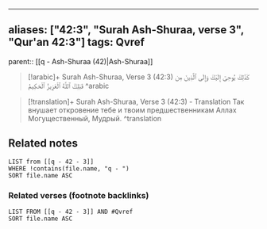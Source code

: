 
---
aliases: ["42:3", "Surah Ash-Shuraa, verse 3", "Qur'an 42:3"]
tags: Qvref
---

parent:: [[q - Ash-Shuraa (42)|Ash-Shuraa]]

> [!arabic]+ Surah Ash-Shuraa, Verse 3 (42:3)
> <span class="quran-arabic">كَذَٰلِكَ يُوحِىٓ إِلَيْكَ وَإِلَى ٱلَّذِينَ مِن قَبْلِكَ ٱللَّهُ ٱلْعَزِيزُ ٱلْحَكِيمُ</span>
^arabic

> [!translation]+ Surah Ash-Shuraa, Verse 3 (42:3) - Translation
> Так внушает откровение тебе и твоим предшественникам Аллах Могущественный, Мудрый.
^translation



## Related notes
```dataview
LIST from [[q - 42 - 3]]
WHERE !contains(file.name, "q - ")
SORT file.name ASC
```

### Related verses (footnote backlinks)
```dataview
LIST FROM [[q - 42 - 3]] AND #Qvref
SORT file.name ASC
```


